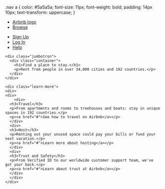 .nav a {
  color: #5a5a5a;
  font-size: 11px;
  font-weight: bold;
  padding: 14px 10px;
  text-transform: uppercase;
}


<!DOCTYPE html>
<html>
  <head>
    <link href="main.css" rel="stylesheet">
  </head>
  
  <body>
    <div class=".nav a">
      <div class="container">
        <ul>
          <li><a href="#">Airbnb logo</a></li>
          <li><a href="#">Browse</a></li>
        </ul>
        <ul>
          <li><a href="#">Sign Up</a></li>
          <li><a href="#">Log In</a></li>
          <li><a href="#">Help</a></li>
        </ul>
      </div>
    </div>

    <div class="jumbotron">
      <div class="container">
        <h1>Find a place to stay.</h1>
        <p>Rent from people in over 34,000 cities and 192 countries.</p>
      </div>
    </div> 

    <div class="learn-more">
    <div>
    <div>
        <div>
      <h3>Travel</h3>
      <p>From apartments and rooms to treehouses and boats: stay in unique spaces in 192 countries.</p>
      <p><a href="#">See how to travel on Airbnb</a></p>
      </div>
      <div>
      <h3>Host</h3>
      <p>Renting out your unused space could pay your bills or fund your next vacation.</p>
      <p><a href="#">Learn more about hosting</a></p>
      </div>
      <div>
      <h3>Trust and Safety</h3>
      <p>From Verified ID to our worldwide customer support team, we've got your back.</p>
      <p><a href="#">Learn about trust at Airbnb</a></p>
      </div>
      </div>
    </div>
  </div>
  </body>
</html>

